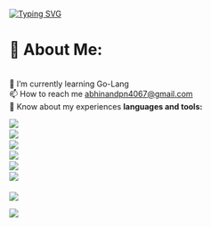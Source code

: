 [![Typing SVG](https://readme-typing-svg.demolab.com?font=Fira+Code&pause=1000&width=435&lines=ABHINAND+P+N;Backend+devloper+Go-Lang;Passionate+In+DevOps;Also+Learn+REACT)](https://git.io/typing-svg)
# 💫 About Me:
<br>🌱 I’m currently learning Go-Lang
<br>📫 How to reach me abhinandpn4067@gmail.com<br>
📄 Know about my experiences 
**languages and tools:**  

<a><img src="https://skillicons.dev/icons?i=go,html,js,bash,css" />
<a/> <br/>
<a><img src="https://skillicons.dev/icons?i=mysql,postgres,bootstrap" />
<a/> <br/>
<a><img src="https://skillicons.dev/icons?i=git,figma,github,githubactions,gitlab,postman" />
<a/>
 <br/>
<a><img src="https://skillicons.dev/icons?i=idea,visualstudio,vscode,ae,ai,ps,pr" />
<a/> <br/>
<a><img src="https://skillicons.dev/icons?i=devto,discord,gcp,instagram,linkedin,stackoverflow" />
<a/> <br/>
<a><img src="https://skillicons.dev/icons?i=aws,docker,kafka,kubernetes" />
<a/>
<br/><br/>
[![](https://visitcount.itsvg.in/api?id=abhinandpn&icon=0&color=8)](https://visitcount.itsvg.in)

![](https://quotes-github-readme.vercel.app/api?type=horizontal&theme=radical)



